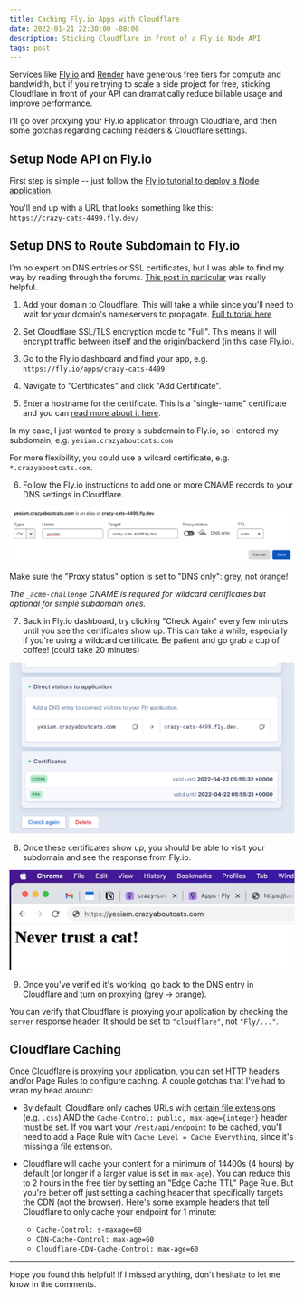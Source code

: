 ```yaml
---
title: Caching Fly.io Apps with Cloudflare
date: 2022-01-21 22:30:00 -08:00
description: Sticking Cloudflare in front of a Fly.io Node API
tags: post
---
```


Services like [Fly.io](https://fly.io/) and [Render](https://render.com/) have generous free tiers for compute and bandwidth, but if you're trying to scale a side project for free, sticking Cloudflare in front of your API can dramatically reduce billable usage and improve performance.

I'll go over proxying your Fly.io application through Cloudflare, and then some gotchas regarding caching headers & Cloudflare settings.


## Setup Node API on Fly.io

First step is simple -- just follow the [Fly.io tutorial to deploy a Node application](https://fly.io/docs/getting-started/node/). 

You'll end up with a URL that looks something like this: <br>
`https://crazy-cats-4499.fly.dev/`

## Setup DNS to Route Subdomain to Fly.io

I'm no expert on DNS entries or SSL certificates, but I was able to find my way by reading through the forums. [This post in particular](https://community.fly.io/t/can-i-use-cloudflare-proxying-with-fly-certificates/1578/6?u=micah_engle-eshleman) was really helpful.

1. Add your domain to Cloudflare. This will take a while since you'll need to wait for your domain's nameservers to propagate. [Full tutorial here](https://community.cloudflare.com/t/step-1-adding-your-domain-to-cloudflare/64309)

2. Set Cloudflare SSL/TLS encryption mode to "Full". This means it will encrypt traffic between itself and the origin/backend (in this case Fly.io).

3. Go to the Fly.io dashboard and find your app, e.g. <br>
`https://fly.io/apps/crazy-cats-4499`

4. Navigate to "Certificates" and click "Add Certificate".

5. Enter a hostname for the certificate. This is a "single-name" certificate and you can [read more about it here](https://support.dnsimple.com/articles/ssl-certificate-names/). 

In my case, I just wanted to proxy a subdomain to Fly.io, so I entered my subdomain, e.g.
`yesiam.crazyaboutcats.com`

For more flexibility, you could use a wilcard certificate, e.g. `*.crazyaboutcats.com`. 

6. Follow the Fly.io instructions to add one or more CNAME records to your DNS settings in Cloudflare. 

![Add CNAME DNS entry](/assets/images/cloudflare-dns.png)

Make sure the "Proxy status" option is set to "DNS only": grey, not orange!

*The `_acme-challenge` CNAME is required for wildcard certificates but optional for simple subdomain ones.*

7. Back in Fly.io dashboard, try clicking "Check Again" every few minutes until you see the certificates show up. This can take a while, especially if you're using a wildcard certificate. Be patient and go grab a cup of coffee! (could take 20 minutes)

![Fly.io DNS interface](/assets/images/flyio-dns.png)

8. Once these certificates show up, you should be able to visit your subdomain and see the response from Fly.io.

![Screenshot of proxied fly.io app](/assets/images/never-trust-cat.png)

9. Once you've verified it's working, go back to the DNS entry in Cloudflare and turn on proxying (grey -> orange). 

You can verify that Cloudflare is proxying your application by checking the `server` response header. It should be set to `"cloudflare"`, not `"Fly/..."`.

## Cloudflare Caching

Once Cloudflare is proxying your application, you can set HTTP headers and/or Page Rules to configure caching. A couple gotchas that I've had to wrap my head around:

- By default, Cloudflare only caches URLs with [certain file extensions](https://developers.cloudflare.com/cache/about/default-cache-behavior#default-cached-file-extensions) (e.g. `.css`) AND the `Cache-Control: public, max-age={integer}` header [must be set](https://developers.cloudflare.com/cache/about/default-cache-behavior). If you want your `/rest/api/endpoint` to be cached, you'll need to add a Page Rule with `Cache Level = Cache Everything`, since it's missing a file extension.

- Cloudflare will cache your content for a minimum of 14400s (4 hours) by default (or longer if a larger value is set in `max-age`). You can reduce this to 2 hours in the free tier by setting an "Edge Cache TTL" Page Rule. But you're better off just setting a caching header that specifically targets the CDN (not the browser). Here's some example headers that tell Cloudflare to only cache your endpoint for 1 minute:
    * `Cache-Control: s-maxage=60`
    * `CDN-Cache-Control: max-age=60`
    * `Cloudflare-CDN-Cache-Control: max-age=60`

---

Hope you found this helpful! If I missed anything, don't hesitate to let me know in the comments.